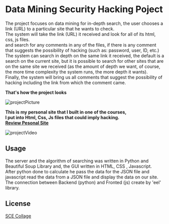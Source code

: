 # Data Mining Security Hacking Poject

The project focuses on data mining for in-depth search, the user chooses a link (URL) to a particular site that he wants to check.<br/>
The system will take the link (URL) it received and look for all of its html, css, js files.<br/>
and search for any comments in any of the files, if there is any comment that suggests the possibility of hacking (such as: password, user, ID, etc.)<br/>
The system can search in depth on the same link it received, the default is a search on the current site, but it is possible to search for other sites that are on the same site we received (as the amount of depth we want, of course, the more time complexity the system runs, the more depth it wants).<br/>
Finally, the system will bring us all comments that suggest the possibility of hacking including the link from which the comment came.<br/>

**That's how the project looks**

![projectPicture](https://user-images.githubusercontent.com/33221427/76643819-7e637580-655e-11ea-8907-39875e0fe911.JPG)

**This is my personal site that I built in one of the courses,<br/>
I put into Html, Css, Js files that could imply hacking.<br/>
[Review Pesonal Site](https://guyhassan.github.io/Geo-Information-Project/)**

![projectVideo](https://user-images.githubusercontent.com/33221427/76643844-89b6a100-655e-11ea-9fe4-7edf48617db7.gif)
## Usage
The server and the algorithm of searching was written in Python and Beautiful Soup Library and, the GUI written in HTML, CSS , Javascript.<br/>
After python done to calculate he pass the data for the JSON file and javascript read the data from a JSON file and display the data on our site.<br/>
The connection between Backend (python) and Fronted (js) create by 'eel' library.

## License
[SCE Collage](https://www.sce.ac.il/)

